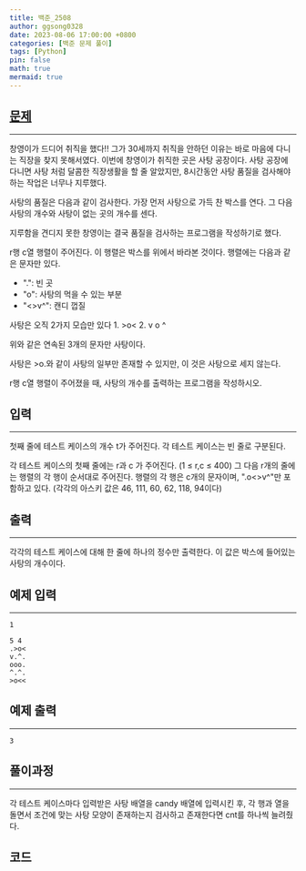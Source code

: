 ```yaml
---
title: 백준_2508
author: ggsong0328
date: 2023-08-06 17:00:00 +0800
categories: [백준 문제 풀이]
tags: [Python]
pin: false
math: true
mermaid: true
---
```


## __[문제](https://www.acmicpc.net/problem/2508)__
***
창영이가 드디어 취직을 했다!! 그가 30세까지 취직을 안하던 이유는 바로 마음에 다니는 직장을 찾지 못해서였다. 이번에 창영이가 취직한 곳은 사탕 공장이다. 사탕 공장에 다니면 사탕 처럼 달콤한 직장생활을 할 줄 알았지만, 8시간동안 사탕 품질을 검사해야 하는 작업은 너무나 지루했다.

사탕의 품질은 다음과 같이 검사한다. 가장 먼저 사탕으로 가득 찬 박스를 연다. 그 다음 사탕의 개수와 사탕이 없는 곳의 개수를 센다.

지루함을 견디지 못한 창영이는 결국 품질을 검사하는 프로그램을 작성하기로 했다.

r행 c열 행렬이 주어진다. 이 행렬은 박스를 위에서 바라본 것이다. 행렬에는 다음과 같은 문자만 있다.

+ ".": 빈 곳
+ "o": 사탕의 먹을 수 있는 부분
+ "<>v^": 캔디 껍질

사탕은 오직 2가지 모습만 있다
    1. >o<
    2. v
       o
       ^
    
위와 같은 연속된 3개의 문자만 사탕이다.

사탕은 >o.와 같이 사탕의 일부만 존재할 수 있지만, 이 것은 사탕으로 세지 않는다.

r행 c열 행렬이 주어졌을 때, 사탕의 개수를 출력하는 프로그램을 작성하시오.

## __입력__
***
첫째 줄에 테스트 케이스의 개수 t가 주어진다. 각 테스트 케이스는 빈 줄로 구분된다.

각 테스트 케이스의 첫째 줄에는 r과 c 가 주어진다. (1 ≤ r,c ≤ 400) 그 다음 r개의 줄에는 행렬의 각 행이 순서대로 주어진다. 행렬의 각 행은 c개의 문자이며, ".o<>v^"만 포함하고 있다. (각각의 아스키 값은 46, 111, 60, 62, 118, 94이다)

## __출력__
***
각각의 테스트 케이스에 대해 한 줄에 하나의 정수만 출력한다. 이 값은 박스에 들어있는 사탕의 개수이다.

## 예제 입력
***
    1

    5 4
    .>o<
    v.^.
    ooo.
    ^.^.
    >o<<

## 예제 출력
***
    3

## __풀이과정__
***
각 테스트 케이스마다 입력받은 사탕 배열을 candy 배열에 입력시킨 후, 각 행과 열을 돌면서 조건에 맞는 사탕 모양이 존재하는지 검사하고 존재한다면 cnt를 하나씩 늘려줬다.

## __코드__
<script src="https://gist.github.com/ggsong0328/c8c34287ca584d1d4dab30d67b3b330e.js"></script>